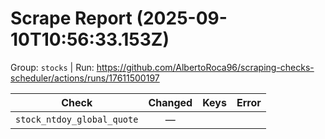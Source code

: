 # Scrape Report (2025-09-10T10:56:33.153Z)

Group: `stocks`  |  Run: https://github.com/AlbertoRoca96/scraping-checks-scheduler/actions/runs/17611500197

| Check | Changed | Keys | Error |
|---|:---:|:--|:--|
| `stock_ntdoy_global_quote` | — |  |  |
